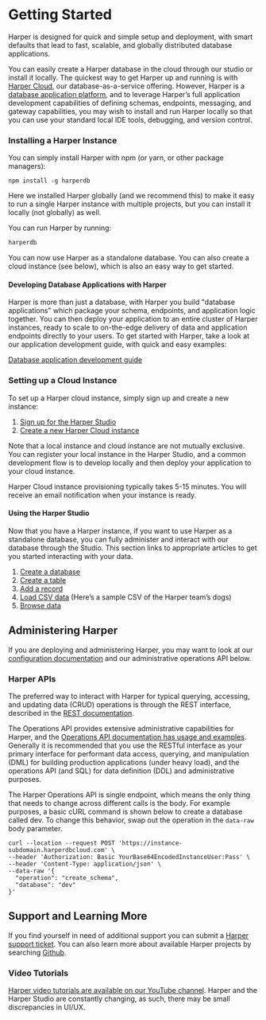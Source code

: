 # Getting Started

Harper is designed for quick and simple setup and deployment, with smart defaults that lead to fast, scalable, and globally distributed database applications.

You can easily create a Harper database in the cloud through our studio or install it locally. The quickest way to get Harper up and running is with [Harper Cloud](deployments/harper-cloud/), our database-as-a-service offering. However, Harper is a [database application platform](developers/applications/), and to leverage Harper’s full application development capabilities of defining schemas, endpoints, messaging, and gateway capabilities, you may wish to install and run Harper locally so that you can use your standard local IDE tools, debugging, and version control.

### Installing a Harper Instance

You can simply install Harper with npm (or yarn, or other package managers):

```shell
npm install -g harperdb
```

Here we installed Harper globally (and we recommend this) to make it easy to run a single Harper instance with multiple projects, but you can install it locally (not globally) as well.

You can run Harper by running:

```javascript
harperdb
```

You can now use Harper as a standalone database. You can also create a cloud instance (see below), which is also an easy way to get started.

#### Developing Database Applications with Harper

Harper is more than just a database, with Harper you build "database applications" which package your schema, endpoints, and application logic together. You can then deploy your application to an entire cluster of Harper instances, ready to scale to on-the-edge delivery of data and application endpoints directly to your users. To get started with Harper, take a look at our application development guide, with quick and easy examples:

[Database application development guide](developers/applications/)

### Setting up a Cloud Instance

To set up a Harper cloud instance, simply sign up and create a new instance:

1. [Sign up for the Harper Studio](https://studio.harperdb.io/sign-up)
2. [Create a new Harper Cloud instance](administration/harper-studio/instances.md#Create-a-New-Instance)

Note that a local instance and cloud instance are not mutually exclusive. You can register your local instance in the Harper Studio, and a common development flow is to develop locally and then deploy your application to your cloud instance.

Harper Cloud instance provisioning typically takes 5-15 minutes. You will receive an email notification when your instance is ready.

#### Using the Harper Studio

Now that you have a Harper instance, if you want to use Harper as a standalone database, you can fully administer and interact with our database through the Studio. This section links to appropriate articles to get you started interacting with your data.

1. [Create a database](administration/harper-studio/manage-databases-browse-data.md#create-a-database)
2. [Create a table](administration/harper-studio/manage-databases-browse-data.md#create-a-table)
3. [Add a record](administration/harper-studio/manage-databases-browse-data.md#add-a-record)
4. [Load CSV data](administration/harper-studio/manage-databases-browse-data.md#load-csv-data) (Here’s a sample CSV of the Harper team’s dogs)
5. [Browse data](administration/harperdb-studio/manage-databases-browse-data.md#browse-table-data)

## Administering Harper

If you are deploying and administering Harper, you may want to look at our [configuration documentation](deployments/configuration.md) and our administrative operations API below.

### Harper APIs

The preferred way to interact with Harper for typical querying, accessing, and updating data (CRUD) operations is through the REST interface, described in the [REST documentation](developers/rest.md).

The Operations API provides extensive administrative capabilities for Harper, and the [Operations API documentation has usage and examples](developers/operations-api/). Generally it is recommended that you use the RESTful interface as your primary interface for performant data access, querying, and manipulation (DML) for building production applications (under heavy load), and the operations API (and SQL) for data definition (DDL) and administrative purposes.

The Harper Operations API is single endpoint, which means the only thing that needs to change across different calls is the body. For example purposes, a basic cURL command is shown below to create a database called dev. To change this behavior, swap out the operation in the `data-raw` body parameter.

```
curl --location --request POST 'https://instance-subdomain.harperdbcloud.com' \
--header 'Authorization: Basic YourBase64EncodedInstanceUser:Pass' \
--header 'Content-Type: application/json' \
--data-raw '{
  "operation": "create_schema",
  "database": "dev"
}'
```

## Support and Learning More

If you find yourself in need of additional support you can submit a [Harper support ticket](https://harperdbhelp.zendesk.com/hc/en-us/requests/new). You can also learn more about available Harper projects by searching [Github](https://github.com/search?q=harperdb).

### Video Tutorials

[Harper video tutorials are available on our YouTube channel](https://www.youtube.com/@harperdbio). Harper and the Harper Studio are constantly changing, as such, there may be small discrepancies in UI/UX.

